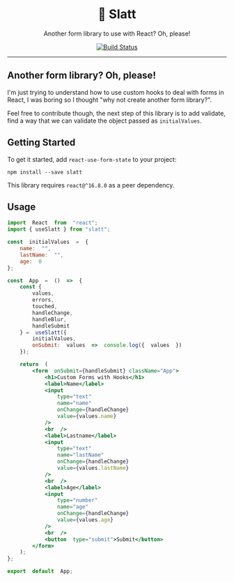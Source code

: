 <div align="center">
<h1 align="center">
🐍 Slatt
</h1>
<p align="center">
  Another form library to use with React? Oh, please!
</p>
</div>

<p align="center">
<a href="https://travis-ci.org/reakit/reakit"><img alt="Build Status" src="https://img.shields.io/travis/reakit/reakit/master.svg?style=flat-square" /></a>
</p>

<hr />

## Another form library? Oh, please!

I'm just trying to understand how to use custom hooks to deal with forms in React, I was boring so I thought "why not create another form library?".

Feel free to contribute though, the next step of this library is to add validate, find a way that we can validate the object passed as `initialValues`.

## Getting Started

To get it started, add `react-use-form-state` to your project:

```
npm install --save slatt
```

This library requires `react@^16.8.0` as a peer dependency.

## Usage

```jsx
import  React  from  "react";
import { useSlatt } from "slatt";

const  initialValues  =  {
	name:  "",
	lastName:  "",
	age:  0
};

const  App  =  ()  =>  {
	const {
		values,
		errors,
		touched,
		handleChange,
		handleBlur,
		handleSubmit
	} =  useSlatt({
		initialValues,
		onSubmit:  values  =>  console.log({  values  })
	});

	return  (
		<form  onSubmit={handleSubmit} className="App">
			<h1>Custom Forms with Hooks</h1>
			<label>Name</label>
			<input
				type="text"
				name="name"
				onChange={handleChange}
				value={values.name}
			/>
			<br  />
			<label>Lastname</label>
			<input
				type="text"
				name="lastName"
				onChange={handleChange}
				value={values.lastName}
			/>
			<br  />
			<label>Age</label>
			<input
				type="number"
				name="age"
				onChange={handleChange}
				value={values.age}
			/>
			<br  />
			<button  type="submit">Submit</button>
		</form>
	);
};

export  default  App;
```